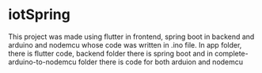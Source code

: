 # iotSpring
This project was made using flutter in frontend, spring boot in backend and arduino and nodemcu whose code was written in .ino file. 
In app folder, there is flutter code, backend folder there is spring boot and in complete-arduino-to-nodemcu folder there is code for both arduion and nodemcu
